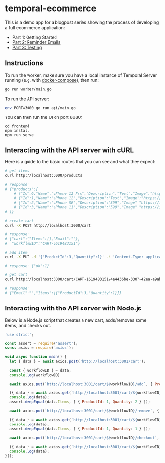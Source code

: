 # temporal-ecommerce

This is a demo app for a blogpost series showing the process of developing a full ecommerce application:

- [Part 1: Getting Started](https://docs.temporal.io/blog/build-an-ecommerce-app-with-temporal-part-1)
- [Part 2: Reminder Emails](https://docs.temporal.io/blog/build-an-ecommerce-app-with-temporal-part-2-reminder-emails)
- [Part 3: Testing](https://docs.temporal.io/blog/build-an-ecommerce-app-with-temporal-part-3-testing)

## Instructions

To run the worker, make sure you have a local instance of Temporal Server running (e.g. with [docker-compose](https://github.com/temporalio/docker-compose)), then run:

```bash
go run worker/main.go
```

To run the API server:

```bash
env PORT=3000 go run api/main.go
```

You can then run the UI on port 8080:

```
cd frontend
npm install
npm run serve
```

## Interacting with the API server with cURL

Here is a guide to the basic routes that you can see and what they expect:

```bash
# get items
curl http://localhost:3000/products

# response:
# {"products":[
    # {"Id":0,"Name":"iPhone 12 Pro","Description":"Test","Image":"https://images.unsplash.com/photo-1603921326210-6edd2d60ca68","Price":999},
    # {"Id":1,"Name":"iPhone 12","Description":"Test","Image":"https://images.unsplash.com/photo-1611472173362-3f53dbd65d80","Price":699},
    # {"Id":2,"Name":"iPhone SE","Description":"399","Image":"https://images.unsplash.com/photo-1529618160092-2f8ccc8e087b","Price":399},
    # {"Id":3,"Name":"iPhone 11","Description":"599","Image":"https://images.unsplash.com/photo-1574755393849-623942496936","Price":599}
# ]}

# create cart
curl -X POST http://localhost:3000/cart

# response:
# {"cart":{"Items":[],"Email":""},
#  "workflowID":"CART-1619483151"}

# add item
curl -X PUT -d '{"ProductId":3,"Quantity":1}' -H 'Content-Type: application/json' http://localhost:3000/cart/CART-1619483151/add

# response: {"ok":1}

# get cart
curl http://localhost:3000/cart/CART-1619483151/4a4436be-3307-42ea-a9ab-3b63f5520bee

# response:
# {"Email":"","Items":[{"ProductId":3,"Quantity":1}]}
```

## Interacting with the API server with Node.js

Below is a Node.js script that creates a new cart, adds/removes some items, and checks out.

```javascript
'use strict';

const assert = require('assert');
const axios = require('axios');

void async function main() {
  let { data } = await axios.post('http://localhost:3001/cart');

  const { workflowID } = data;
  console.log(workflowID)

  await axios.put(`http://localhost:3001/cart/${workflowID}/add`, { ProductID: 1, Quantity: 2 });

  ({ data } = await axios.get(`http://localhost:3001/cart/${workflowID}`));
  console.log(data);
  assert.deepEqual(data.Items, [ { ProductId: 1, Quantity: 2 } ]);

  await axios.put(`http://localhost:3001/cart/${workflowID}/remove`, { ProductID: 1, Quantity: 1 });

  ({ data } = await axios.get(`http://localhost:3001/cart/${workflowID}`));
  console.log(data);
  assert.deepEqual(data.Items, [ { ProductId: 1, Quantity: 1 } ]);

  await axios.put(`http://localhost:3001/cart/${workflowID}/checkout`, { Email: 'val@temporal.io' });

  ({ data } = await axios.get(`http://localhost:3001/cart/${workflowID}`));
  console.log(data);
}();
```
